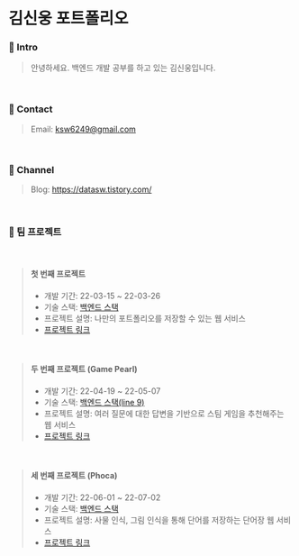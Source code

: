 # 김신웅 포트폴리오

### :pushpin: Intro
> 안녕하세요. 백엔드 개발 공부를 하고 있는 김신웅입니다.
<br />

### :pushpin: Contact
> Email: ksw6249@gmail.com
<br />

### :pushpin: Channel
> Blog: https://datasw.tistory.com/ 
<br />

### :pushpin: 팀 프로젝트
<br />

> #### 첫 번째 프로젝트 
> - 개발 기간: 22-03-15 ~ 22-03-26
> - 기술 스택: [백엔드 스택](https://github.com/woongks/Portfolio-webservice-First-Project-/blob/main/README.md?plain=1#L1)   
> - 프로젝트 설명: 나만의 포트폴리오를 저장할 수 있는 웹 서비스  
> - [프로젝트 링크](https://github.com/woongks/Portfolio-webservice-First-Project-)
<br />

> #### 두 번째 프로젝트 (Game Pearl)
> - 개발 기간: 22-04-19 ~ 22-05-07  
> - 기술 스택: [백엔드 스택(line 9)](https://github.com/GamePearl/Elice-2nd-Project/blob/master/README.md?plain=1#L1)
> - 프로젝트 설명: 여러 질문에 대한 답변을 기반으로 스팀 게임을 추천해주는 웹 서비스
> - [프로젝트 링크](https://github.com/GamePearl/Elice-2nd-Project)
<br />

> #### 세 번째 프로젝트 (Phoca)
> - 개발 기간: 22-06-01 ~ 22-07-02  
> - 기술 스택: [백엔드 스택](https://github.com/woongks/Phoca-third-project/blob/main/README.md?plain=1#L58)
> - 프로젝트 설명: 사물 인식, 그림 인식을 통해 단어를 저장하는 단어장 웹 서비스
> - [프로젝트 링크](https://github.com/woongks/Phoca-third-project)
<br />
